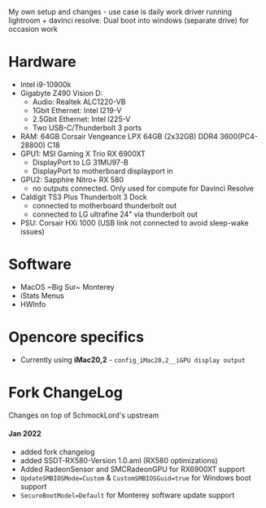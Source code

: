 My own setup and changes - use case is daily work driver running lightroom + davinci resolve. Dual boot into windows (separate drive) for occasion work

# Hardware
- Intel i9-10900k
- Gigabyte Z490 Vision D:
	- Audio: Realtek ALC1220-VB
	- 1Gbit Ethernet: Intel I219-V
	- 2.5Gbit Ethernet: Intel I225-V
	- Two USB-C/Thunderbolt 3 ports
- RAM: 64GB Corsair Vengeance LPX 64GB (2x32GB) DDR4 3600(PC4-28800) C18
- GPU1: MSI Gaming X Trio RX 6900XT
  - DisplayPort to LG 31MU97-B
  - DisplayPort to motherboard displayport in
- GPU2: Sapphire Nitro+ RX 580
  - no outputs connected. Only used for compute for Davinci Resolve
- Caldigit TS3 Plus Thunderbolt 3 Dock
  - connected to motherboard thunderbolt out
  - connected to LG ultrafine 24" via thunderbolt out
- PSU: Corsair HXi 1000 (USB link not connected to avoid sleep-wake issues)

# Software
- MacOS ~Big Sur~ Monterey
- iStats Menus
- HWInfo

# Opencore specifics
- Currently using **iMac20,2** - `config_iMac20,2__iGPU display output`

# Fork ChangeLog

Changes on top of SchmockLord's upstream

#### Jan 2022
- added fork changelog
- added SSDT-RX580-Version 1.0.aml (RX580 optimizations)
- Added RadeonSensor and SMCRadeonGPU for RX6900XT support
- `UpdateSMBIOSMode=Custom` & `CustomSMBIOSGuid=true` for Windows boot support
- `SecureBootModel=Default` for Monterey software update support
